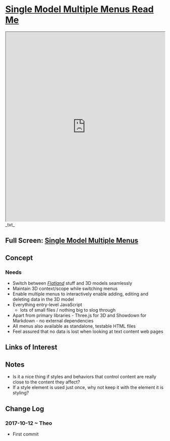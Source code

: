 <span style=display:none; >[You are now in a GitHub source code view - click this link to view Read Me file as a web page]( https://github.com/ladybug-tools/spider/#single-model-multiple-menu/README.md "View file as a web page." ) </span>


# [Single Model Multiple Menus Read Me]( #README.md )


<iframe src=https://ladybug-tools.github.io/spider/sandbox/single-model-multiple-menu/index.html width=100% height=600px ></iframe>
_txt_
<span style="display: none" >Iframes are not viewable in GitHub source code view</span>

## Full Screen: [Single Model Multiple Menus]( https://ladybug-tools.github.io/spider/sandbox/single-model-multiple-menu/index.html )


## Concept

### Needs

* Switch between _[Flatland]( https://en.wikipedia.org/wiki/Flatland )_ stuff and 3D models seamlessly
* Maintain 3D context/scope while switching menus
* Enable multiple menus to interactively enable adding, editing and deleting data in the 3D model
* Everything entry-level JavaScript
	* lots of small files / nothing big to slog through
* Apart from primary libraries - Three.js for 3D and Showdown for Markdown - no external dependencies
* All menus also available as standalone, testable HTML files
* Feel assured that no data is lost when looking at text content web pages

## Links of Interest


## Notes

* Is it a nice thing if styles and behaviors that control content are really close to the content they affect?
* If a style element is used just once, why not keep it with the element it is styling?


## Change Log

### 2017-10-12 ~ Theo

* First commit